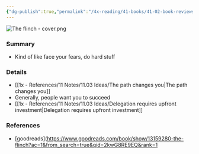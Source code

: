 ```yaml
---
{"dg-publish":true,"permalink":"/4x-reading/41-books/41-02-book-reviews/the-flinch-julien-smith/","title":"The Flinch - Julien Smith","created":"2025-06-04T07:50:06.929+03:00","updated":"2025-06-07T16:37:02.386+03:00"}
---
```


![The flinch - cover.png](/img/user/4x%20-%20Reading/41%20Books/41.03%20Cover%20images/The%20flinch%20-%20cover.png)
### Summary
- Kind of like face your fears, do hard stuff

### Details
- [[1x - References/11 Notes/11.03 Ideas/The path changes you\|The path changes you]]
- Generally, people want you to succeed
- [[1x - References/11 Notes/11.03 Ideas/Delegation requires upfront investment\|Delegation requires upfront investment]]

### References
- [goodreads](https://www.goodreads.com/book/show/13159280-the-flinch?ac=1&from_search=true&qid=2kwG8RE9EQ&rank=1


